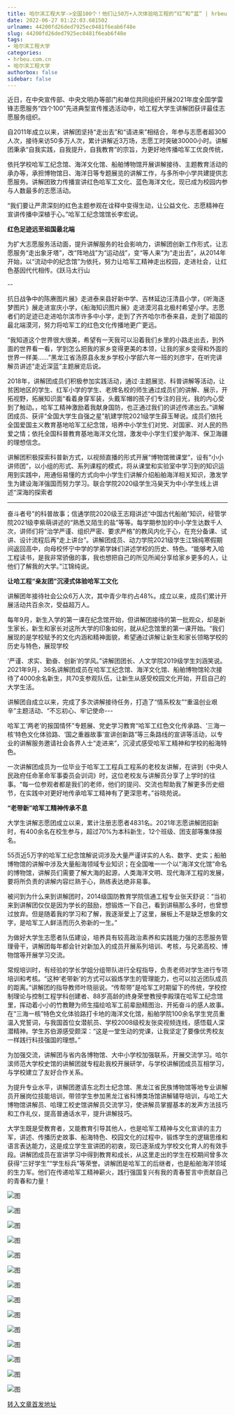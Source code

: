 ```yaml
---
title: 哈尔滨工程大学->全国100个！他们让50万+人次体验哈工程的“红”和“蓝” | hrbeu.com.cn
date: 2022-06-27 01:22:03.681502
urlname: 44200fd26ded7925ec0481f6eab6f48e
slug: 44200fd26ded7925ec0481f6eab6f48e
tags: 
- 哈尔滨工程大学
categories:
- hrbeu.com.cn
- 哈尔滨工程大学
authorbox: false
sidebar: false
---
```

近日，在中央宣传部、中央文明办等部门和单位共同组织开展2021年度全国学雷锋志愿服务“四个100”先进典型宣传推选活动中，哈工程大学生讲解团获评最佳志愿服务组织。

自2011年成立以来，讲解团坚持“走出去”和“请进来”相结合，年参与志愿者超300人次，接待来访50多万人次，累计讲解近3万场，志愿工时突破30000小时。讲解团秉承“自我实践，自我提升，自我教育”的宗旨，为更好地传播哈军工优良传统，
<!--more-->
依托学校哈军工纪念馆、海洋文化馆、船舶博物馆开展讲解接待、主题教育活动的承办等，承担博物馆日、海洋日等专题展览的讲解工作，与多所中小学共建提供志愿服务。讲解团致力传播宣讲红色哈军工文化、蓝色海洋文化，现已成为校园内参与人数最多的志愿活动。

“我们要让严肃深刻的红色主题参观在诠释中变得生动，让公益文化、志愿精神在宣讲传播中深植于心。”哈军工纪念馆馆长李宏说。

**红色足迹远至祖国最北端**

为扩大志愿服务活动面，提升讲解服务的社会影响力，讲解团创新工作形式，让志愿服务“走出象牙塔”，改“阵地战”为“运动战”，变“等人来”为“走出去”，从2014年开始，以“流动中的纪念馆”为依托，努力让哈军工精神走出校园，走进社会，让红色基因代代相传。《跃马太行山

--

抗日战争中的陈赓图片展》走进泰来县好新中学、吉林延边汪清县小学，《听海逐梦图片》展走进宣庆小学，《船海知识图片展》走进漠河县北极村希望小学。志愿者们的足迹已走进哈尔滨市许多中小学，走到了齐齐哈尔市泰来县，走到了祖国的最北端漠河，努力将哈军工的红色文化传播地更广更远。

“我知道这个世界很大很美，希望有一天我可以沿着我们乡里的小路走出去，到外面的世界看一看，学到怎么把我的家乡变得更美的本领，让我的家乡变得和外面的世界一样美……”黑龙江省汤原县永发乡学校小学部六年一班的刘彦宇，在听完讲解员讲述“走近深蓝”主题展览后说。

2018年，讲解团成员们积极参加实践活动，通过·主题展览、科普讲解等活动，让贫困地区的学生、红军小学的学生、老牌名校的师生通过成员们的讲解、展示，开拓视野，拓展知识面“看着身穿军装，头戴军帽的孩子们专注的目光，我的内心受到了触动。，哈军工精神激励着我献身国防，也正通过我们的讲述传递出去。”讲解团成员、获评“全国大学生自强之星”航建学院2021级学生薛玉琴说。成员们依托全国爱国主义教育基地哈军工纪念馆，培养中小学生们对党、对国家、对人民的热爱之情；依托全国科普教育基地海洋文化馆，激发中小学生们爱护海洋、保卫海疆的理想信念。

讲解团积极探索科普新方式，以视频直播的形式开展“博物馆微课堂”，设有“小小讲师团”，以小组的形式、系列课程的模式，将从课堂和实验室中学习到的知识运用到实践中，用通俗易懂的方式向中小学生们讲解介绍船舶海洋相关知识，激发学生为建设海洋强国而努力学习。联合学院2020级学生冯昊天为中小学生线上讲述“深海的探索者

---

奋斗者号”的科普故事；信通学院2020级王志翔讲述“中国古代船舶”知识，经管学院2021级李紫萌讲述的“熟悉又陌生的盐”等等。每学期参加的中小学生达数千人次，讲师们将“治学严谨、组织严密、要求严格”的教风内化于心，在充分备课、试讲、设计流程后再“走上讲台”。讲解团成员、动力学院2021级学生江锦纯寒假期间返回高中，向母校怀宁中学的学弟学妹们讲述学校的历史、特色。“能够考入哈工程读书，是我非常骄傲的事，我也想把自己的所见所闻分享给家乡更多的人，让他们了解我的大学。”江锦纯说。

**让哈工程“亲友团”沉浸式体验哈军工文化**

讲解团年接待社会公众6万人次，其中青少年约占48%。成立以来，成员们累计开展活动共百余次，受益超万人。

每年9月，新生入学的第一课在纪念馆开始，但讲解团接待的第一批观众，却是新生家长，新生和家长对这所大学的印象如何，就从纪念馆里的第一课开始。“我们展现的是学校赋予的文化内涵和精神面貌，希望通过讲解让新生和家长领略学校的历史与特色，展现学校

‘严谨、求实、勤奋、创新’的学风。”讲解团团长、人文学院2019级学生刘涵笑说。2021年9月，36名讲解团成员在哈军工纪念馆、海洋文化馆、船舶博物馆轮次接待了4000余名新生，共70支参观队伍，让新生从感受校园文化开始，开启自己的大学生活。

讲解团自成立以来，完成了多次讲解接待任务，打造了“情系校友”“重温创业艰辛”主题活动、“不忘初心、牢记使命---

哈军工‘两老’的报国情怀”专题展、党史学习教育“哈军工红色文化传承路、‘三海一核’特色文化体验路、‘国之重器故事’宣讲创新路”等三条路线的宣讲等活动，以专业的讲解服务邀请社会各界人士“走进来”，沉浸式感受哈军工精神和学校的船海特色。

一次讲解团成员为一位毕业于哈军工工程兵工程系的老校友讲解，在讲到《中央人民政府任命革命军事委员会训词》时，这位老校友与讲解员分享了上学时的往事。“每一位参观者都是我们的老师，他们的提问、交流也帮助我了解更多历史细节，在实践中对更好地传承哈军工精神有了更深思考。”谷晓苑说。

**“老带新”哈军工精神传承不息**

大学生讲解志愿团成立以来，累计注册志愿者4831名。2021年志愿讲解团招新时，有400余名在校生参与，超过70%为本科新生，12个班级、团支部等集体报名。

55页近5万字的哈军工纪念馆解说词涉及大量严谨详实的人名、数字、史实；船舶博物馆的讲解中涉及大量船海领域专业知识；在全国唯一一个以“海洋文化馆”命名的博物馆，讲解员们需要了解大海的起源，人类海洋文明、现代海洋工程的发展，要将所负责的讲解内容烂熟于心，熟练表达绝非易事。

被问到为什么来到讲解团时，2014级国防教育学院信通工程专业张天舒说：“当初来到讲解团仅仅是因为学长的鼓励，想锻炼一下自己，看到讲稿那么多时，也曾想过放弃。但是随着我的学习和了解，我逐渐爱上了这里，展板上不是缺乏想象的文字，是哈军工人鲜活而历久弥新的一生。”

为做好大学生志愿者队伍建设，培养具有较高政治素养和实践能力强的志愿服务管理骨干，讲解团每年都会针对新加入的成员开展系列培训、考核，与兄弟高校、博物馆等开展学习交流。

常规培训时，有经验的学长学姐分组带队进行全程指导，负责老师对学生进行专项培训和考核。“这种‘老带新’的方式可以锻炼学生的管理能力，也可以拉近团队成员的距离。”讲解团的指导教师叶晓丽说。“传帮带”是哈军工时期留下的传统，学校控制理论与控制工程学科创建者、88岁高龄的终身荣誉教授李殿璞在哈军工纪念馆里，挥动着小小的竹教鞭为师生描绘哈军工前辈励精图治、开拓奋斗的感人故事。在“三海一核”特色文化体验路打卡地的海洋文化馆，船舶学院100余名学生党员重温入党誓词，与我国首位女潜航员、学校2008级校友张奕视频连线，感悟载人深潜精神。学生苏伯源感受颇深：“这是一堂生动的党课，让我坚定了要像优秀校友一样践行科技强国的理想。”

为加强交流，讲解团与省内各博物馆、大中小学校加强联系，开展交流学习。哈尔滨师范大学校史馆的讲解团就专程赴我校开展研学，与学校讲解团成员互相学习，与学校建立了友好合作关系。

为提升专业水平，讲解团邀请东北烈士纪念馆、黑龙江省民族博物馆等地专业讲解员开展岗位技能培训，带领学生参加黑龙江省科博类场馆讲解辅导培训，与哈工大博物馆讲解员、哈理工校史馆讲解员交流学习，使讲解员掌握基本的发声方法技巧和工作礼仪，提高普通话水平，提升讲解技巧。

大学生既是受教育者，又能教育引导其他人，也是哈军工精神与文化宣讲的主力军，讲述、传播历史故事、船海特色、校园文化的过程中，锻炼学生的逻辑思维和语言表达能力，这是成立学生宣讲团的初衷，现已逐渐成为学校文化育人的有效手段。讲解团成员在宣讲学习中得到教育和成长，从这里走出的学生在校期间曾多次获得“三好学生”“学生标兵”等荣誉。讲解团是哈军工的后继者，也是船舶海洋领域的生力军。他们在传递哈军工精神薪火，践行强国复兴有我的青春誓言中贡献自己的青春和力量！

![图](http://gongxue.cn/__local/8/F2/5C/73F15449EF72A7E334E4235E51D_6850D83A_15ADF.jpg)

![图](http://gongxue.cn/__local/0/26/D3/B31F9C266F7C8EB2DABD12C6D7D_FBA6A17E_1892B.jpg)

![图](http://gongxue.cn/__local/1/62/AE/4C69178977E5F0B71C18F0B4F60_483DA6D9_5990.jpg)

![图](http://gongxue.cn/__local/0/47/C9/BB8E310EBAD3BA855C0095797F6_5CC1E710_1ECE2.jpg)

![图](http://gongxue.cn/__local/9/A9/32/A3D7F27AA090BBB2E7F37D06C13_95E4161A_8EF2.jpg)

![图](http://gongxue.cn/__local/B/AB/69/55A73D729DDB557611202217042_72C0D765_52D3.jpg)

![图](http://gongxue.cn/__local/F/4D/48/7BEBF51DF7EF24B68546714700F_6BCE084B_6642.jpg)

![图](http://gongxue.cn/__local/B/F6/34/415AACEAA3F46234BCD5FD5E797_C5C62E4F_BAAD.jpg)

![图](http://gongxue.cn/__local/3/1D/2F/435CF85570E15673FB347A8CBD5_46038286_DD61.jpg)

![图](http://gongxue.cn/__local/B/5B/CA/B05BF0E5D93FB73E18F9CE6017D_AFD52D62_B81C.jpg)

![图](http://gongxue.cn/__local/8/69/20/876CE1B86CDAAD5095812972C8E_2C81E64D_7E2E.jpg)

![图](http://gongxue.cn/__local/B/BC/92/9C41E20C544B1987E60283433D8_3F5CDE89_BCDD.jpg)

![图](http://gongxue.cn/__local/D/76/0D/50F8B53EB94AB8E43A600E02C7A_965B5D77_B627.jpg)

![图](http://gongxue.cn/__local/8/FF/C1/3400633DAD90940FB07330FBD9E_E0C0DCF3_34F49.jpg)

[转入文章首发地址](http://gongxue.cn/info/1141/72203.htm)